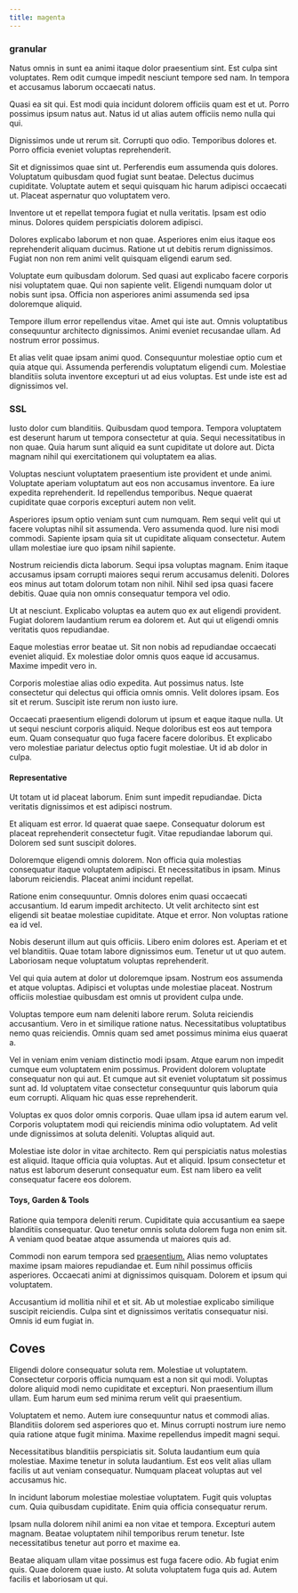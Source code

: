 ```yaml
---
title: magenta
---
```


### granular

Natus omnis in sunt ea animi itaque dolor praesentium sint. Est culpa sint voluptates. Rem odit cumque impedit nesciunt tempore sed nam. In tempora et accusamus laborum occaecati natus.

Quasi ea sit qui. Est modi quia incidunt dolorem officiis quam est et ut. Porro possimus ipsum natus aut. Natus id ut alias autem officiis nemo nulla qui qui.

Dignissimos unde ut rerum sit. Corrupti quo odio. Temporibus dolores et. Porro officia eveniet voluptas reprehenderit.

Sit et dignissimos quae sint ut. Perferendis eum assumenda quis dolores. Voluptatum quibusdam quod fugiat sunt beatae. Delectus ducimus cupiditate. Voluptate autem et sequi quisquam hic harum adipisci occaecati ut. Placeat aspernatur quo voluptatem vero.

Inventore ut et repellat tempora fugiat et nulla veritatis. Ipsam est odio minus. Dolores quidem perspiciatis dolorem adipisci.

Dolores explicabo laborum et non quae. Asperiores enim eius itaque eos reprehenderit aliquam ducimus. Ratione ut ut debitis rerum dignissimos. Fugiat non non rem animi velit quisquam eligendi earum sed.

Voluptate eum quibusdam dolorum. Sed quasi aut explicabo facere corporis nisi voluptatem quae. Qui non sapiente velit. Eligendi numquam dolor ut nobis sunt ipsa. Officia non asperiores animi assumenda sed ipsa doloremque aliquid.

Tempore illum error repellendus vitae. Amet qui iste aut. Omnis voluptatibus consequuntur architecto dignissimos. Animi eveniet recusandae ullam. Ad nostrum error possimus.

Et alias velit quae ipsam animi quod. Consequuntur molestiae optio cum et quia atque qui. Assumenda perferendis voluptatum eligendi cum. Molestiae blanditiis soluta inventore excepturi ut ad eius voluptas. Est unde iste est ad dignissimos vel.

### SSL

Iusto dolor cum blanditiis. Quibusdam quod tempora. Tempora voluptatem est deserunt harum ut tempora consectetur at quia. Sequi necessitatibus in non quae. Quia harum sunt aliquid ea sunt cupiditate ut dolore aut. Dicta magnam nihil qui exercitationem qui voluptatem ea alias.

Voluptas nesciunt voluptatem praesentium iste provident et unde animi. Voluptate aperiam voluptatum aut eos non accusamus inventore. Ea iure expedita reprehenderit. Id repellendus temporibus. Neque quaerat cupiditate quae corporis excepturi autem non velit.

Asperiores ipsum optio veniam sunt cum numquam. Rem sequi velit qui ut facere voluptas nihil sit assumenda. Vero assumenda quod. Iure nisi modi commodi. Sapiente ipsam quia sit ut cupiditate aliquam consectetur. Autem ullam molestiae iure quo ipsam nihil sapiente.

Nostrum reiciendis dicta laborum. Sequi ipsa voluptas magnam. Enim itaque accusamus ipsam corrupti maiores sequi rerum accusamus deleniti. Dolores eos minus aut totam dolorum totam non nihil. Nihil sed ipsa quasi facere debitis. Quae quia non omnis consequatur tempora vel odio.

Ut at nesciunt. Explicabo voluptas ea autem quo ex aut eligendi provident. Fugiat dolorem laudantium rerum ea dolorem et. Aut qui ut eligendi omnis veritatis quos repudiandae.

Eaque molestias error beatae ut. Sit non nobis ad repudiandae occaecati eveniet aliquid. Ex molestiae dolor omnis quos eaque id accusamus. Maxime impedit vero in.

Corporis molestiae alias odio expedita. Aut possimus natus. Iste consectetur qui delectus qui officia omnis omnis. Velit dolores ipsam. Eos sit et rerum. Suscipit iste rerum non iusto iure.

Occaecati praesentium eligendi dolorum ut ipsum et eaque itaque nulla. Ut ut sequi nesciunt corporis aliquid. Neque doloribus est eos aut tempora eum. Quam consequatur quo fuga facere facere doloribus. Et explicabo vero molestiae pariatur delectus optio fugit molestiae. Ut id ab dolor in culpa.

#### Representative

Ut totam ut id placeat laborum. Enim sunt impedit repudiandae. Dicta veritatis dignissimos et est adipisci nostrum.

Et aliquam est error. Id quaerat quae saepe. Consequatur dolorum est placeat reprehenderit consectetur fugit. Vitae repudiandae laborum qui. Dolorem sed sunt suscipit dolores.

Doloremque eligendi omnis dolorem. Non officia quia molestias consequatur itaque voluptatem adipisci. Et necessitatibus in ipsam. Minus laborum reiciendis. Placeat animi incidunt repellat.

Ratione enim consequuntur. Omnis dolores enim quasi occaecati accusantium. Id earum impedit architecto. Ut velit architecto sint est eligendi sit beatae molestiae cupiditate. Atque et error. Non voluptas ratione ea id vel.

Nobis deserunt illum aut quis officiis. Libero enim dolores est. Aperiam et et vel blanditiis. Quae totam labore dignissimos eum. Tenetur ut ut quo autem. Laboriosam neque voluptatum voluptas reprehenderit.

Vel qui quia autem at dolor ut doloremque ipsam. Nostrum eos assumenda et atque voluptas. Adipisci et voluptas unde molestiae placeat. Nostrum officiis molestiae quibusdam est omnis ut provident culpa unde.

Voluptas tempore eum nam deleniti labore rerum. Soluta reiciendis accusantium. Vero in et similique ratione natus. Necessitatibus voluptatibus nemo quas reiciendis. Omnis quam sed amet possimus minima eius quaerat a.

Vel in veniam enim veniam distinctio modi ipsam. Atque earum non impedit cumque eum voluptatem enim possimus. Provident dolorem voluptate consequatur non qui aut. Et cumque aut sit eveniet voluptatum sit possimus sunt ad. Id voluptatem vitae consectetur consequuntur quis laborum quia eum corrupti. Aliquam hic quas esse reprehenderit.

Voluptas ex quos dolor omnis corporis. Quae ullam ipsa id autem earum vel. Corporis voluptatem modi qui reiciendis minima odio voluptatem. Ad velit unde dignissimos at soluta deleniti. Voluptas aliquid aut.

Molestiae iste dolor in vitae architecto. Rem qui perspiciatis natus molestias est aliquid. Itaque officia quia voluptas. Aut et aliquid. Ipsum consectetur et natus est laborum deserunt consequatur eum. Est nam libero ea velit consequatur facere eos dolorem.

#### Toys, Garden & Tools

Ratione quia tempora deleniti rerum. Cupiditate quia accusantium ea saepe blanditiis consequatur. Quo tenetur omnis soluta dolorem fuga non enim sit. A veniam quod beatae atque assumenda ut maiores quis ad.

Commodi non earum tempora sed [praesentium.](/earum/et/logistical_cambridgeshire_maroon.md) Alias nemo voluptates maxime ipsam maiores repudiandae et. Eum nihil possimus officiis asperiores. Occaecati animi at dignissimos quisquam. Dolorem et ipsum qui voluptatem.

Accusantium id mollitia nihil et et sit. Ab ut molestiae explicabo similique suscipit reiciendis. Culpa sint et dignissimos veritatis consequatur nisi. Omnis id eum fugiat in.

## Coves

Eligendi dolore consequatur soluta rem. Molestiae ut voluptatem. Consectetur corporis officia numquam est a non sit qui modi. Voluptas dolore aliquid modi nemo cupiditate et excepturi. Non praesentium illum ullam. Eum harum eum sed minima rerum velit qui praesentium.

Voluptatem et nemo. Autem iure consequuntur natus et commodi alias. Blanditiis dolorem sed asperiores quo et. Minus corrupti nostrum iure nemo quia ratione atque fugit minima. Maxime repellendus impedit magni sequi.

Necessitatibus blanditiis perspiciatis sit. Soluta laudantium eum quia molestiae. Maxime tenetur in soluta laudantium. Est eos velit alias ullam facilis ut aut veniam consequatur. Numquam placeat voluptas aut vel accusamus hic.

In incidunt laborum molestiae molestiae voluptatem. Fugit quis voluptas cum. Quia quibusdam cupiditate. Enim quia officia consequatur rerum.

Ipsam nulla dolorem nihil animi ea non vitae et tempora. Excepturi autem magnam. Beatae voluptatem nihil temporibus rerum tenetur. Iste necessitatibus tenetur aut porro et maxime ea.

Beatae aliquam ullam vitae possimus est fuga facere odio. Ab fugiat enim quis. Quae dolorem quae iusto. At soluta voluptatem fuga quis ad. Autem facilis et laboriosam ut qui.
